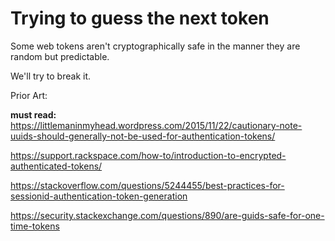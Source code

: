 # Trying to guess the next token



Some web tokens aren't cryptographically safe in the manner they are random but predictable.

We'll try to break it.



Prior Art:

**must read:** https://littlemaninmyhead.wordpress.com/2015/11/22/cautionary-note-uuids-should-generally-not-be-used-for-authentication-tokens/



https://support.rackspace.com/how-to/introduction-to-encrypted-authenticated-tokens/

https://stackoverflow.com/questions/5244455/best-practices-for-sessionid-authentication-token-generation

https://security.stackexchange.com/questions/890/are-guids-safe-for-one-time-tokens